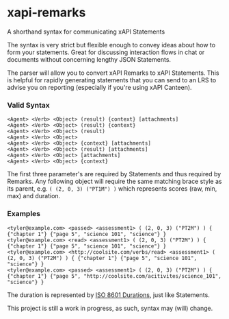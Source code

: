 # xapi-remarks
A shorthand syntax for communicating xAPI Statements

The syntax is very strict but flexible enough to convey ideas about how to form your statements. Great for discussing interaction flows in chat or documents without concerning lengthy JSON Statements.

The parser will allow you to convert xAPI Remarks to xAPI Statements. This is helpful for rapidly generating statements that you can send to an LRS to advise you on reporting (especially if you're using xAPI Canteen).

### Valid Syntax
```
<Agent> <Verb> <Object> (result) {context} [attachments]
<Agent> <Verb> <Object> (result) {context}
<Agent> <Verb> <Object> (result)
<Agent> <Verb> <Object>
<Agent> <Verb> <Object> {context} [attachments]
<Agent> <Verb> <Object> (result) [attachments]
<Agent> <Verb> <Object> [attachments]
<Agent> <Verb> <Object> {context}
```

The first three parameter's are required by Statements and thus required by Remarks. Any following object will require the same matching brace style as its parent, e.g. `( (2, 0, 3) ("PT1M") )` which represents scores (raw, min, max) and duration. 

### Examples

```
<tyler@example.com> <passed> <assessment1> ( (2, 0, 3) ("PT2M") ) { {"chapter 1"} {"page 5", "science 101", "science"} }
<tyler@example.com> <read> <assessment1> ( (2, 0, 3) ("PT2M") ) { {"chapter 1"} {"page 5", "science 101", "science"} }
<tyler@example.com> <http://coolsite.com/verbs/read> <assessment1> ( (2, 0, 3) ("PT2M") ) { {"chapter 1"} {"page 5", "science 101", "science"} }
<tyler@example.com> <passed> <assessment1> ( (2, 0, 3) ("PT2M") ) { {"chapter 1"} {"page 5", "http://coolsite.com/acitivites/science_101", "science"} }
```

The duration is represented by [ISO 8601 Durations](http://www.wikiwand.com/en/ISO_8601#/Durations), just like Statements.

This project is still a work in progress, as such, syntax may (will) change.
